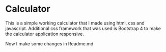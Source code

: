 # Calculator

This is a simple working calculator that I made using html, css and javascript.
Additional css framework that was used is Bootstrap 4 to make the calculator application responsive.

Now I make some changes in Readme.md